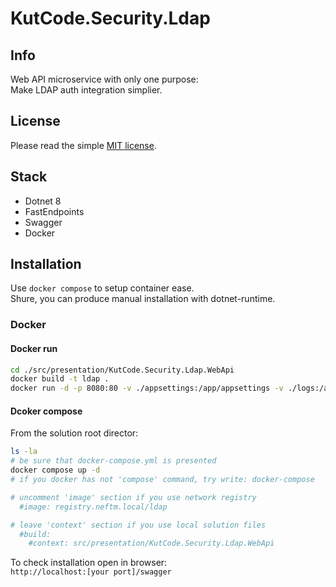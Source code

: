 # KutCode.Security.Ldap

## Info
Web API microservice with only one purpose:  
Make LDAP auth integration simplier.

## License
Please read the simple [MIT license](./LICENSE).

## Stack
- Dotnet 8
- FastEndpoints
- Swagger
- Docker

## Installation
Use `docker compose` to setup container ease.  
Shure, you can produce manual installation with dotnet-runtime.

### Docker
#### Docker run
```bash
cd ./src/presentation/KutCode.Security.Ldap.WebApi
docker build -t ldap .
docker run -d -p 8080:80 -v ./appsettings:/app/appsettings -v ./logs:/apt/logs -e ASPNETCORE_URLS=http://+:80 ldap
```
#### Dcoker compose
From the solution root director:
```bash
ls -la
# be sure that docker-compose.yml is presented
docker compose up -d
# if you docker has not 'compose' command, try write: docker-compose

# uncomment 'image' section if you use network registry 
  #image: registry.neftm.local/ldap

# leave 'context' section if you use local solution files 
  #build:
    #context: src/presentation/KutCode.Security.Ldap.WebApi
```
To check installation open in browser:  
`http://localhost:[your port]/swagger`